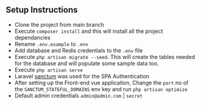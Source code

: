 ## Setup Instructions

- Clone the project from main branch
- Execute `composer install` and this will install all the project dependancies
- Rename `.env.example` to `.env`
- Add database and Redis credentials to the `.env` file
- Execute `php artisan migrate --seed`. This will create the tables needed for the
  database and will populate some sample data too.
- Execute `php artisan serve`
- Laravel [sanctum]('https://laravel.com/docs/8.x/sanctum') was used for the SPA Authentication
- After setting up the Front-end vue application, Change the `port` no of the `SANCTUM_STATEFUL_DOMAINS` env key and run `php artisan optimize`
- Default admin credentials `admin@admin.com` | `secret`

